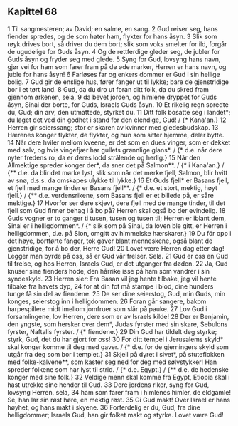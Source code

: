 ## Kapittel 68

1 Til sangmesteren; av David; en salme, en sang.
2 Gud reiser seg, hans fiender spredes, og de som hater ham, flykter for hans åsyn.
3 Slik som røyk drives bort, så driver du dem bort; slik som voks smelter for ild, forgår de ugudelige for Guds åsyn.
4 Og de rettferdige gleder seg, de jubler for Guds åsyn og fryder seg med glede.
5 Syng for Gud, lovsyng hans navn, gjør vei for ham som farer fram på de øde marker, Herren er hans navn, og juble for hans åsyn!
6 Farløses far og enkers dommer er Gud i sin hellige bolig.
7 Gud gir de enslige hus, fører fanger ut til lykke; bare de gjenstridige bor i et tørt land.
8 Gud, da du dro ut foran ditt folk, da du skred fram gjennom ørkenen, sela,
9 da bevet jorden, og himlene dryppet for Guds åsyn, Sinai der borte, for Guds, Israels Guds åsyn.
10 Et rikelig regn spredte du, Gud; din arv, den utmattede, styrket du.
11 Ditt folk bosatte seg i landet*; du laget det ved din godhet i stand for den elendige, Gud! / {* Kana'an.}
12 Herren gir seierssang; stor er skaren av kvinner med gledesbudskap.
13 Hærenes konger flykter, de flykter, og hun som sitter hjemme, deler bytte.
14 Når dere hviler mellom kveene, er det som en dues vinger, som er dekket med sølv, og hvis vingefjær har gullets grønnlige glans*. / {* d.e. når dere nyter fredens ro, da er deres lodd strålende og herlig.}
15 Når den Allmektige spreder konger der*, da sner det på Salmon**. / {* i Kana'an.} / {** d.e. da blir det mørke lyst, slik som når det mørke fjell, Salmon, blir hvitt av snø, d.s.s. da omskapes ulykke til lykke.}
16 Et Guds fjell* er Basans fjell, et fjell med mange tinder er Basans fjell**. / {* d.e. et stort, mektig, høyt fjell.} / {** d.e. verdensrikene, som Basans fjell er et billede på, er såre mektige.}
17 Hvorfor ser dere skjevt, dere fjell med de mange tinder, til det fjell som Gud finner behag i å bo på? Herren skal også bo der evindelig.
18 Guds vogner er to ganger ti tusen, tusen og tusen til; Herren er iblant dem, Sinai er i helligdommen*. / {* slik som på Sinai, da loven ble gitt, er Herren i helligdommen, d.e. på Sion, omgitt av himmelske hærskarer.}
19 Du fór opp i det høye, bortførte fanger, tok gaver blant menneskene, også blant de gjenstridige, for å bo der, Herre Gud!
20 Lovet være Herren dag etter dag! Legger man byrde på oss, så er Gud vår frelser. Sela.
21 Gud er oss en Gud til frelse, og hos Herren, Israels Gud, er det utganger fra døden.
22 Ja, Gud knuser sine fienders hode, den hårrike isse på ham som vandrer i sin syndeskyld.
23 Herren sier: Fra Basan vil jeg hente tilbake, jeg vil hente tilbake fra havets dyp,
24 for at din fot må stampe i blod, dine hunders tunge få sin del av fiendene.
25 De ser dine seierstog, Gud, min Guds, min konges, seierstog inn i helligdommen.
26 Foran går sangere, bakom harpespillere midt imellom jomfruer som slår på pauke.
27 Lov Gud i forsamlingene, lov Herren, dere som er av Israels kilde!
28 Der er Benjamin, den yngste, som hersker over dem*, Judas fyrster med sin skare, Sebulons fyrster, Naftalis fyrster. / {* fiendene.}
29 Din Gud har tildelt deg styrke; styrk, Gud, det du har gjort for oss!
30 For ditt tempel i Jerusalems skyld* skal konger komme til deg med gaver. / {* d.e. for de gjerningers skyld som utgår fra deg som bor i templet.}
31 Skjell på dyret i sivet*, på stuteflokken med folke-kalvene**, som kaster seg ned for deg med sølvstykker! Han spreder folkene som har lyst til strid. / {* d.e. Egypt.} / {** d.e. de hedenske konger med sine folk.}
32 Veldige menn skal komme fra Egypt, Etiopia skal i hast utrekke sine hender til Gud.
33 Dere jordens riker, syng for Gud, lovsyng Herren, sela,
34 ham som farer fram i himlenes himler, de eldgamle! Se, han lar sin røst høre, en mektig røst.
35 Gi Gud makt! Over Israel er hans høyhet, og hans makt i skyene.
36 Forferdelig er du, Gud, fra dine helligdommer; Israels Gud, han gir folket makt og styrke. Lovet være Gud!
